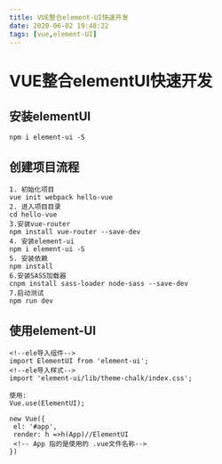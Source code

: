 ```yaml
---
title: VUE整合element-UI快速开发
date: 2020-06-02 19:48:22
tags: [vue,element-UI]
---
```


# VUE整合elementUI快速开发

## 安装elementUI
```
npm i element-ui -S
```

## 创建项目流程
```
1. 初始化项目
vue init webpack hello-vue
2. 进入项目目录
cd hello-vue
3.安装vue-router
npm install vue-router --save-dev 
4. 安装element-ui
npm i element-ui -S
5. 安装依赖
npm install
6.安装SASS加载器
cnpm install sass-loader node-sass --save-dev
7.启动测试
npm run dev

```

<!--more-->

## 使用element-UI

```
<!--ele导入组件-->
import ElementUI from 'element-ui';
<!--ele导入样式-->
import 'element-ui/lib/theme-chalk/index.css';

使用:
Vue.use(ElementUI);

new Vue({
 el: '#app',
 render: h =>h(App)//ElementUI
 <!-- App 指的是使用的 .vue文件名称-->
})
```